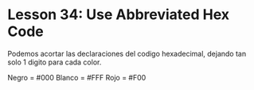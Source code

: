 # Lesson 34: Use Abbreviated Hex Code

Podemos acortar las declaraciones del codigo hexadecimal, dejando tan solo 1 digito para cada color.

Negro = #000
Blanco = #FFF
Rojo = #F00
